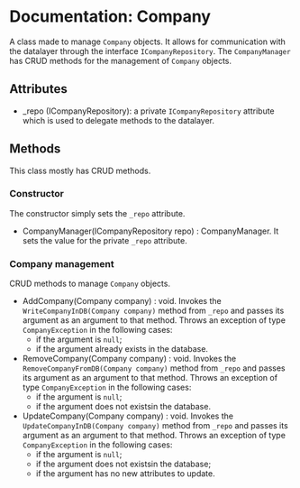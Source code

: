 ﻿# Documentation: Company
A class made to manage `Company` objects. It allows for communication with the datalayer through the interface `ICompanyRepository`. The `CompanyManager` has CRUD methods for the management of `Company` objects.

## Attributes
* _repo (ICompanyRepository): a private `ICompanyRepository` attribute which is used to delegate methods to the datalayer.

## Methods
This class mostly has CRUD methods.

### Constructor
The constructor simply sets the `_repo` attribute.
* CompanyManager(ICompanyRepository repo) : CompanyManager. It sets the value for the private `_repo` attribute.

### Company management
CRUD methods to manage `Company` objects.
* AddCompany(Company company) : void. Invokes the `WriteCompanyInDB(Company company)` method from `_repo` and passes its argument as an argument to that method. Throws an exception of type `CompanyException` in the following cases:
    * if the argument is `null`;
    * if the argument already exists in the database.
* RemoveCompany(Company company) : void. Invokes the `RemoveCompanyFromDB(Company company)` method from `_repo` and passes its argument as an argument to that method. Throws an exception of type `CompanyException` in the following cases:
    * if the argument is `null`;
    * if the argument does not existsin the database.
* UpdateCompany(Company company) : void. Invokes the `UpdateCompanyInDB(Company company)` method from `_repo` and passes its argument as an argument to that method. Throws an exception of type `CompanyException` in the following cases:
    * if the argument is `null`;
    * if the argument does not existsin the database;
    * if the argument has no new attributes to update.

